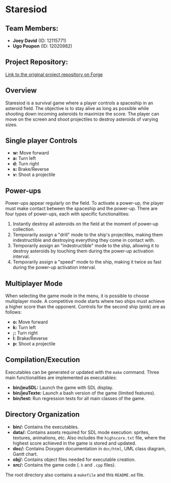 # Staresiod

## Team Members:
- **Joey David** (ID: 12115771)
- **Ugo Poupon** (ID: 12020982)

## Project Repository:
[Link to the original project repository on Forge](https://forge.univ-lyon1.fr/p2020982/projet.git)

## Overview

Staresiod is a survival game where a player controls a spaceship in an asteroid field. The objective is to stay alive as long as possible while shooting down incoming asteroids to maximize the score. The player can move on the screen and shoot projectiles to destroy asteroids of varying sizes.

## Single player Controls

- **w:** Move forward
- **a:** Turn left
- **d:** Turn right
- **s:** Brake/Reverse
- **v:** Shoot a projectile

## Power-ups

Power-ups appear regularly on the field. To activate a power-up, the player must make contact between the spaceship and the power-up. There are four types of power-ups, each with specific functionalities:

1. Instantly destroy all asteroids on the field at the moment of power-up collection.
2. Temporarily assign a "drill" mode to the ship's projectiles, making them indestructible and destroying everything they come in contact with.
3. Temporarily assign an "indestructible" mode to the ship, allowing it to destroy asteroids by touching them during the power-up activation interval.
4. Temporarily assign a "speed" mode to the ship, making it twice as fast during the power-up activation interval.

## Multiplayer Mode

When selecting the game mode in the menu, it is possible to choose multiplayer mode. A competitive mode starts where two ships must achieve a higher score than the opponent. Controls for the second ship (pink) are as follows:

- **o:** Move forward
- **k:** Turn left
- **;:** Turn right
- **l:** Brake/Reverse
- **p:** Shoot a projectile

## Compilation/Execution

Executables can be generated or updated with the `make` command. Three main functionalities are implemented as executables:

- **bin/jeuSDL:** Launch the game with SDL display.
- **bin/jeuTexte:** Launch a bash version of the game (limited features).
- **bin/test:** Run regression tests for all main classes of the game.

## Directory Organization

- **bin/:** Contains the executables.
- **data/:** Contains assets required for SDL mode execution: sprites, textures, animations, etc. Also includes the `highscore.txt` file, where the highest score achieved in the game is stored and updated.
- **doc/:** Contains Doxygen documentation in `doc/html`, UML class diagram, Gantt chart.
- **obj/:** Contains object files needed for executable creation.
- **src/:** Contains the game code (`.h` and `.cpp` files).
  
The root directory also contains a `makefile` and this `README.md` file.
